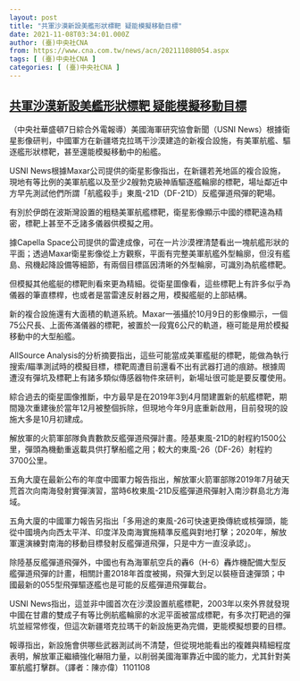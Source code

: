 ```yaml
---
layout: post
title: "共軍沙漠新設美艦形狀標靶 疑能模擬移動目標"
date: 2021-11-08T03:34:01.000Z
author: (臺)中央社CNA
from: https://www.cna.com.tw/news/acn/202111080054.aspx
tags: [ (臺)中央社CNA ]
categories: [ (臺)中央社CNA ]
---
```

<!--1636342441000-->
[共軍沙漠新設美艦形狀標靶 疑能模擬移動目標](https://www.cna.com.tw/news/acn/202111080054.aspx)
------

<div>
<div></div><div><p>（中央社華盛頓7日綜合外電報導）美國海軍研究協會新聞（USNI News）根據衛星影像研判，中國軍方在新疆塔克拉瑪干沙漠建造的新複合設施，有美軍航艦、驅逐艦形狀標靶，甚至還能模擬移動中的船艦。</p><p>USNI News根據Maxar公司提供的衛星影像指出，在新疆若羌地區的複合設施，現地有等比例的美軍航艦以及至少2艘勃克級神盾驅逐艦輪廓的標靶，場址鄰近中方早先測試他們所謂「航艦殺手」東風-21D（DF-21D）反艦彈道飛彈的靶場。</p><p>有別於伊朗在波斯灣設置的粗糙美軍航艦標靶，衛星影像顯示中國的標靶遠為精密，標靶上甚至不乏諸多儀器供模擬之用。</p><p>據Capella Space公司提供的雷達成像，可在一片沙漠裡清楚看出一塊航艦形狀的平面；透過Maxar衛星影像從上方觀察，平面有完整美軍航艦外型輪廓，但沒有艦島、飛機起降設備等細節，有兩個目標區因清晰的外型輪廓，可識別為航艦標靶。</p><p>但模擬其他艦艇的標靶則看來更為精細。從衛星圖像看，這些標靶上有許多似乎為儀器的筆直標桿，也或者是當雷達反射器之用，模擬艦艇的上部結構。</p><p>新的複合設施還有大面積的軌道系統。Maxar一張攝於10月9日的影像顯示，一個75公尺長、上面佈滿儀器的標靶，被置於一段寬6公尺的軌道，極可能是用於模擬移動中的大型船艦。</p><p>AllSource Analysis的分析摘要指出，這些可能當成美軍艦艇的標靶，能做為執行搜索/瞄準測試時的模擬目標，標靶周遭目前還看不出有武器打過的痕跡。根據周遭沒有彈坑及標靶上有諸多類似傳感器物件來研判，新場址很可能是要反覆使用。</p><p>綜合過去的衛星圖像推斷，中方最早是在2019年3到4月間建置新的航艦標靶，期間幾次重建後於當年12月被整個拆除，但現地今年9月底重新啟用，目前發現的設施大多是10月初建成。</p><p>解放軍的火箭軍部隊負責數款反艦彈道飛彈計畫。陸基東風-21D的射程約1500公里，彈頭為機動重返載具供打擊船艦之用；較大的東風-26（DF-26）射程約3700公里。</p><p>五角大廈在最新公布的年度中國軍力報告指出，解放軍火箭軍部隊2019年7月破天荒首次向南海發射實彈演習，當時6枚東風-21D反艦彈道飛彈射入南沙群島北方海域。</p><p>五角大廈的中國軍力報告另指出「多用途的東風-26可快速更換傳統或核彈頭，能從中國境內向西太平洋、印度洋及南海實施精準反艦與對地打擊；2020年，解放軍還演練對南海的移動目標發射反艦彈道飛彈，只是中方一直沒承認」。</p><p>除陸基反艦彈道飛彈外，中國也有為海軍航空兵的轟6（H-6）轟炸機配備大型反艦彈道飛彈的計畫，相關計畫2018年首度被揭，飛彈大到足以裝極音速彈頭；中國最新的055型飛彈驅逐艦也是可能的反艦彈道飛彈載台。</p><p>USNI News指出，這並非中國首次在沙漠設置航艦標靶，2003年以來外界就發現中國在甘肅的雙成子有等比例航艦輪廓的水泥平面被當成標靶，有多次打靶過的彈坑並經常修復，但這次新疆塔克拉瑪干的新設施更為完備，更能模擬想要的目標。</p><p>報導指出，新設施會供哪些武器測試尚不清楚，但從現地能看出的複雜與精細程度表明，解放軍正繼續強化嚇阻力量，以削弱美國海軍靠近中國的能力，尤其針對美軍航艦打擊群。（譯者：陳亦偉）1101108</p></div>
</div>

